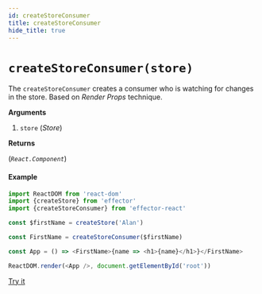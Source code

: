 ```yaml
---
id: createStoreConsumer
title: createStoreConsumer
hide_title: true
---
```


# `createStoreConsumer(store)`

The `createStoreConsumer` creates a consumer who is watching for changes in the store. Based on _Render Props_ technique.

**Arguments**

1. `store` (_Store_)

**Returns**

(_`React.Component`_)

#### Example

```js
import ReactDOM from 'react-dom'
import {createStore} from 'effector'
import {createStoreConsumer} from 'effector-react'

const $firstName = createStore('Alan')

const FirstName = createStoreConsumer($firstName)

const App = () => <FirstName>{name => <h1>{name}</h1>}</FirstName>

ReactDOM.render(<App />, document.getElementById('root'))
```

[Try it](https://share.effector.dev/HbH1tpzQ)

